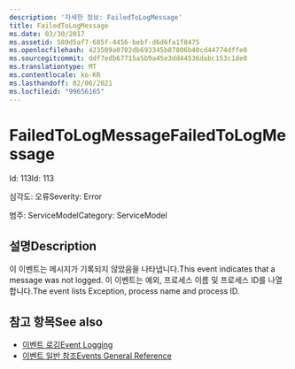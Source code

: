 ```yaml
---
description: '자세한 정보: FailedToLogMessage'
title: FailedToLogMessage
ms.date: 03/30/2017
ms.assetid: 589d5af7-685f-4456-bebf-d6d6fa1f8475
ms.openlocfilehash: 423509a0702db693345b87806b40cd44774dffe0
ms.sourcegitcommit: ddf7edb67715a5b9a45e3dd44536dabc153c1de0
ms.translationtype: MT
ms.contentlocale: ko-KR
ms.lasthandoff: 02/06/2021
ms.locfileid: "99656165"
---
```

# <a name="failedtologmessage"></a><span data-ttu-id="1a2b8-103">FailedToLogMessage</span><span class="sxs-lookup"><span data-stu-id="1a2b8-103">FailedToLogMessage</span></span>

<span data-ttu-id="1a2b8-104">Id: 113</span><span class="sxs-lookup"><span data-stu-id="1a2b8-104">Id: 113</span></span>  
  
 <span data-ttu-id="1a2b8-105">심각도: 오류</span><span class="sxs-lookup"><span data-stu-id="1a2b8-105">Severity: Error</span></span>  
  
 <span data-ttu-id="1a2b8-106">범주: ServiceModel</span><span class="sxs-lookup"><span data-stu-id="1a2b8-106">Category: ServiceModel</span></span>  
  
## <a name="description"></a><span data-ttu-id="1a2b8-107">설명</span><span class="sxs-lookup"><span data-stu-id="1a2b8-107">Description</span></span>  

 <span data-ttu-id="1a2b8-108">이 이벤트는 메시지가 기록되지 않았음을 나타냅니다.</span><span class="sxs-lookup"><span data-stu-id="1a2b8-108">This event indicates that a message was not logged.</span></span> <span data-ttu-id="1a2b8-109">이 이벤트는 예외, 프로세스 이름 및 프로세스 ID를 나열합니다.</span><span class="sxs-lookup"><span data-stu-id="1a2b8-109">The event lists Exception, process name and process ID.</span></span>  
  
## <a name="see-also"></a><span data-ttu-id="1a2b8-110">참고 항목</span><span class="sxs-lookup"><span data-stu-id="1a2b8-110">See also</span></span>

- [<span data-ttu-id="1a2b8-111">이벤트 로깅</span><span class="sxs-lookup"><span data-stu-id="1a2b8-111">Event Logging</span></span>](index.md)
- [<span data-ttu-id="1a2b8-112">이벤트 일반 참조</span><span class="sxs-lookup"><span data-stu-id="1a2b8-112">Events General Reference</span></span>](events-general-reference.md)
